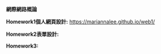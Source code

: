 **網際網路概論**

**Homework1個人網頁設計:** https://mariannalee.github.io/web1/

**Homework2表單設計:**

**Homework3:**

